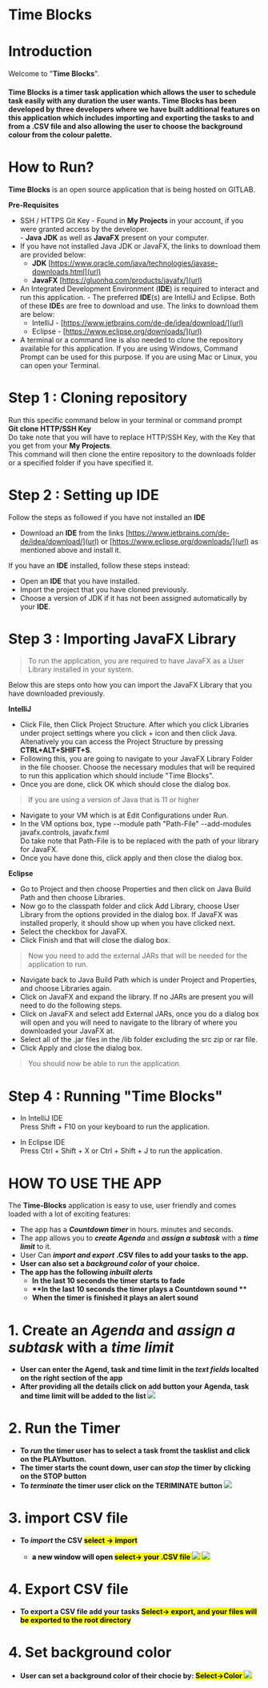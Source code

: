 **Time Blocks**
==============

**Introduction**
==============

Welcome to "**Time Blocks**".

<h4>Time Blocks is a timer task application which allows the user to schedule task easily with any duration the user wants.
Time Blocks has been developed by three developers where we have built additional features on this application which includes importing and exporting the tasks to and from a .CSV file and also allowing the user to choose the background colour from the colour palette. </h4>

How to Run?
=============

**Time Blocks** is an open source application that is being hosted on GITLAB.

**Pre-Requisites**

- SSH / HTTPS Git Key - Found in **My Projects** in your account, if you were granted access by the developer.
<br> - **Java JDK** as well as **JavaFX** present on your computer.
- If you have not installed Java JDK or JavaFX, the links to download them are provided below: <br>
  - **JDK** [https://www.oracle.com/java/technologies/javase-downloads.html](url) <br>
  - **JavaFX** [https://gluonhq.com/products/javafx/](url) <br>
- An Integrated Development Environment (**IDE**) is required to interact and run this application. - The preferred **IDE**(s) are IntelliJ and Eclipse. Both of these **IDE**s are free to download and use. The links to download them are below: <br>
  - IntelliJ - [https://www.jetbrains.com/de-de/idea/download/](url) <br>
  - Eclipse - [https://www.eclipse.org/downloads/](url) <br>
- A terminal or a command line is also needed to clone the repository available for this application. If you are using Windows, Command Prompt can be used for this purpose. If you are using Mac or Linux, you can open your Terminal. <br>


**Step 1 : Cloning repository**
=============================

Run this specific command below in your terminal or command prompt <br>
<strong>Git clone HTTP/SSH Key </strong> <br>
Do take note that you will have to replace HTTP/SSH Key, with the Key that you get from your **My Projects**. <br>
This command will then clone the entire repository to the downloads folder or a specified folder if you have specified it. <br>

**Step 2 : Setting up IDE**
===========================
Follow the steps as followed if you have not installed an **IDE**
- Download an **IDE** from the links [https://www.jetbrains.com/de-de/idea/download/](url) or [https://www.eclipse.org/downloads/](url) as mentioned above and install it.

If you have an **IDE** installed, follow these steps instead:
- Open an **IDE** that you have installed.
- Import the project that you have cloned previously.
- Choose a version of JDK if it has not been assigned automatically by your **IDE**.

**Step 3 : Importing JavaFX Library**
=====================================
> To run the application, you are required to have JavaFX as a User Library installed in your system.

Below this are steps onto how you can import the  JavaFX Library that you have downloaded previously. <br>

<strong> IntelliJ </strong>
- Click File, then Click Project Structure. After which you click Libraries under project settings where you click + icon and then click Java. <br>
Altenatively you can access the Project Structure by pressing <strong>CTRL+ALT+SHIFT+S</strong>. <br>
- Following this, you are going to navigate to your JavaFX Library Folder in the file chooser. Choose the necessary modules that will be required to run this application which should include "Time Blocks". <br>
- Once you are done, click OK which should close the dialog box. <br>

> If you are using a version of Java that is 11 or higher <Br>

- Navigate to your VM which is at Edit Configurations under Run. <br>
- In the VM options box, type --module path "Path-File" --add-modules javafx.controls, javafx.fxml <br>
Do take note that Path-File is to be replaced with the path of your library for JavaFX. <br>
- Once you have done this, click apply and then close the dialog box. <br>

<strong> Eclipse </strong>
- Go to Project and then choose Properties and then click on Java Build Path and then choose Libraries.
- Now go to the classpath folder and click Add Library, choose User Library from the options provided in the dialog box. If JavaFX was installed properly, it should show up when you have clicked next.
- Select the checkbox for JavaFX.
- Click Finish and that will close the dialog box. <br>
> Now you need to add the external JARs that will be needed for the application to run. <br>


- Navigate back to Java Build Path which is under Project and Properties, and choose Libraries again.
- Click on JavaFX and expand the library. If no JARs are present you will need to do the following steps. 
- Click on JavaFX and select add External JARs, once you do a dialog box will open and you will need to navigate to the library of where you downloaded your JavaFX at.
- Select all of the .jar files in the /lib folder excluding the src zip or rar file. 
- Click Apply and close the dialog box.
> You should now be able to run the application. <br>

**Step 4 : Running "Time Blocks"**
==================================

- In IntelliJ IDE <br>
  Press Shift + F10 on your keyboard to run the application. <br>

- In Eclipse IDE <br>
 Press Ctrl + Shift + X or Ctrl + Shift + J to run the application. <br>

**HOW TO USE THE APP**
=====================================
The **Time-Blocks** application is easy to use, user friendly and comes loaded with a lot of exciting features:
- The app has a _**Countdown timer**_ in hours. minutes and seconds.
- The app allows you to _**create Agenda**_ and _**assign a subtask**_ with a _**time limit**_ to it.
- User Can _**import and export**_ <strong>.CSV<strong> files to add your tasks to the app.
- User can also set a _**background color**_ of your choice.
- The app has the following _**inbuilt alerts**_
  - **In the last 10 seconds the timer starts to fade**
  - **In the last 10 seconds the timer plays a Countdown sound **
  - **When the timer is finished it plays an alert sound**

 **1. Create an  _Agenda_ and _assign a subtask_ with a _time limit_**
==========================================================
- User can enter the **Agend**, **task** and **time limit** in the _text fields_ localted on the **right section** of the app
- After providing all the details **click** on <strong>add<strong> button your Agenda, task and time limit will be added to the list
![](./images/add.jpg)

 **2. Run the Timer**
==========================================================
- To **_run_** the **timer** user has to select a task fromt the tasklist and click on the <strong>PLAY<strong>button.
- The timer starts the count down, user can **_stop_** the timer by clicking on the <strong>STOP<strong> button
- To **_terminate_** the timer user click on the <strong>TERIMINATE<strong> button
![](./images/filename.jpg)

**3. import CSV file**
==========================================================
- To _**import**_ the CSV <mark>select -> import<mark>
  - a new window will open <mark>select-> your .CSV file<mark>
   ![](./images/impoerCSV.jpg)
   ![](./images/CSV_select.jpg)

**4. Export CSV file**
==========================================================
- To export a CSV file add your tasks <mark>Select-> export<mark>, and your files will be exported to the root directory

**4. Set background color**
==========================================================
- User can set a background color of their chocie by: <mark>Select->Color<mark>
 ![](./images/colorpicker.jpg)

